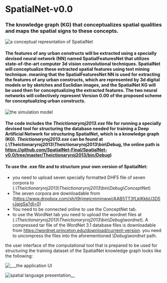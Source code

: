 # SpatialNet-v0.0
### The knowledge graph (KG) that conceptualizes spatial qualities and maps the spatial signs to these concepts. 


![a conceptual represntation of SpatialNet](https://user-images.githubusercontent.com/47088273/58963174-fe2d0a00-87ac-11e9-8b7e-f677bca329a6.jpg "Sample concepts of SpatialNet")

#### The features of any urban constructs will be extracted using a specially devised neural network (NN) named SpatialFeaturesNet that utilizes state-of-the-art computer 3d vision convolutional techniques. SpatialNet will conceptualize these extracted spatial features using text mining technique. meaning that the SpatialFeaturesNet NN is used for extracting the features of any urban constructs, which are represented by 3d digital models or by sketches and Euclidian images, and the SpatialNet KG will be used then for conceptualizing the extracted features. The two neural networks will collectively represent Version 0.00 of the proposed scheme for conceptualizing urban constructs.
![the simulation model](https://user-images.githubusercontent.com/47088273/59296408-38ebe200-8c86-11e9-8d25-a92a50291f23.png "The proposed procedure for conceptualizing urban constructs, (1) is SpatialFeaturesNet and (2) is SpatialNet")

#### The code includes the _Theictionaryroj2013.exe_ file for running a specially devised tool for structuring the database needed for training a Deep Artificial Network for structuring SpatialNet, which is a knowledge graph (KG). _Theictionaryroj2013.exe_ can be found at (.\Theictionaryroj2013\Theictionaryroj2013\bin\Debug, the online path is  https://github.com/SpatialNet-Final/SpatialNet-v0.0/tree/master/Theictionaryroj2013/bin/Debug)

#### To use the .exe file and to structure  your own version of SpatialNet:
- you need to upload  seven specially formatted DHF5 file of seven corpora to  (_.\Theictionaryroj2013\Theictionaryroj2013\bin\Debug\ConceptNet_)
- The seven corpora are downloadable from (https://www.dropbox.com/sh/t9rjmejcmminwwj/AAB5TT3fLklKkbU3D5rJajgSa?dl=0)
- You need to be connected online to use the ConceptNet tab.
- to use the WordNet tab you need to upload the wordnet files at (_.\Theictionaryroj2013\Theictionaryroj2013\bin\Debug\wordnet_). A compressed tar file of the WordNet 3.1 database files is downloadable from https://wordnet.princeton.edu/download/current-version. you need to uncompress the files into the aforementioned _\Debug\wordnet_ path. 

the user interface of the computational tool that is prepared to be used for structuring the training dataset of the SpatialNet knowledge graph looks like the following:

![___the application UI](https://user-images.githubusercontent.com/47088273/59104925-1af34a00-8933-11e9-9544-19352dd2de3b.png)

![spatial language presentation__](https://user-images.githubusercontent.com/47088273/53517776-1f100000-3ad8-11e9-86a5-d8c08fe48140.gif)
